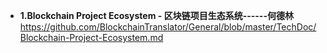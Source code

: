 - **1.Blockchain Project Ecosystem - 区块链项目生态系统------何德林**
https://github.com/BlockchainTranslator/General/blob/master/TechDoc/Blockchain-Project-Ecosystem.md
